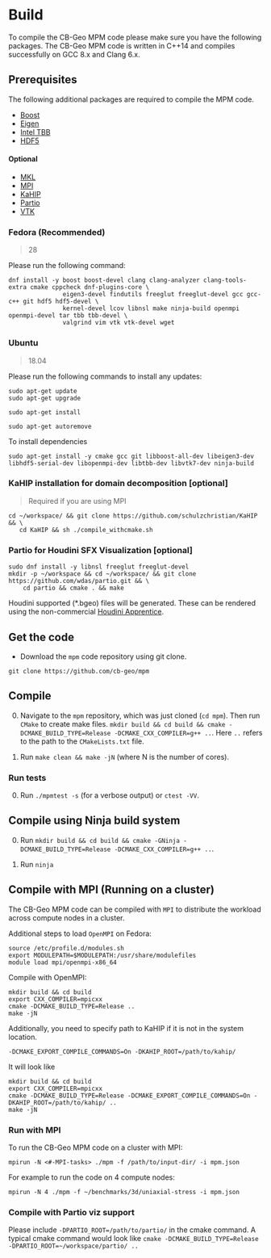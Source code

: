 # Build

To compile the CB-Geo MPM code please make sure you have the following packages. The CB-Geo MPM code is written in C++14 and compiles successfully on GCC 8.x and Clang 6.x.

## Prerequisites
The following additional packages are required to compile the MPM code.

* [Boost](http://www.boost.org/)
* [Eigen](http://eigen.tuxfamily.org/)
* [Intel TBB](https://www.threadingbuildingblocks.org/)
* [HDF5](https://support.hdfgroup.org/HDF5/)

#### Optional
* [MKL](https://software.intel.com/en-us/mkl)
* [MPI](https://www.open-mpi.org/)
* [KaHIP](https://github.com/schulzchristian/KaHIP)
* [Partio](https://github.com/wdas/partio)
* [VTK](https://www.vtk.org/)


### Fedora (Recommended)
> 28

Please run the following command:

```shell
dnf install -y boost boost-devel clang clang-analyzer clang-tools-extra cmake cppcheck dnf-plugins-core \
               eigen3-devel findutils freeglut freeglut-devel gcc gcc-c++ git hdf5 hdf5-devel \
               kernel-devel lcov libnsl make ninja-build openmpi openmpi-devel tar tbb tbb-devel \
               valgrind vim vtk vtk-devel wget
```

### Ubuntu 
> 18.04

Please run the following commands to install any updates:

```
sudo apt-get update
sudo apt-get upgrade

sudo apt-get install 

sudo apt-get autoremove

```

To install dependencies

```shell
sudo apt-get install -y cmake gcc git libboost-all-dev libeigen3-dev libhdf5-serial-dev libopenmpi-dev libtbb-dev libvtk7-dev ninja-build
```

### KaHIP installation for domain decomposition [optional]
> Required if you are using MPI

```shell
cd ~/workspace/ && git clone https://github.com/schulzchristian/KaHIP && \
   cd KaHIP && sh ./compile_withcmake.sh
```


### Partio for Houdini SFX Visualization [optional]

```shell
sudo dnf install -y libnsl freeglut freeglut-devel
mkdir -p ~/workspace && cd ~/workspace/ && git clone https://github.com/wdas/partio.git && \
    cd partio && cmake . && make
```

Houdini supported (*.bgeo) files will be generated. These can be rendered using the non-commercial [Houdini Apprentice](https://www.sidefx.com/download/).


## Get the code

* Download the `mpm` code repository using git clone.

```shell
git clone https://github.com/cb-geo/mpm
```

## Compile

0. Navigate to the `mpm` repository, which was just cloned (`cd mpm`). Then run `CMake` to create make files. `mkdir build && cd build && cmake -DCMAKE_BUILD_TYPE=Release -DCMAKE_CXX_COMPILER=g++ ..`. Here `..` refers to the path to the `CMakeLists.txt` file.

1. Run `make clean && make -jN` (where N is the number of cores).

### Run tests

0. Run `./mpmtest -s` (for a verbose output) or `ctest -VV`.

## Compile using Ninja build system

0. Run `mkdir build && cd build && cmake -GNinja -DCMAKE_BUILD_TYPE=Release -DCMAKE_CXX_COMPILER=g++ ..`.

1. Run `ninja`


## Compile with MPI (Running on a cluster)

The CB-Geo MPM code can be compiled with `MPI` to distribute the workload across compute nodes in a cluster.

Additional steps to load `OpenMPI` on Fedora:

```
source /etc/profile.d/modules.sh
export MODULEPATH=$MODULEPATH:/usr/share/modulefiles
module load mpi/openmpi-x86_64
```

Compile with OpenMPI:

```
mkdir build && cd build 
export CXX_COMPILER=mpicxx
cmake -DCMAKE_BUILD_TYPE=Release ..
make -jN
```

Additionally, you need to specify path to KaHIP if it is not in the system location.
```
-DCMAKE_EXPORT_COMPILE_COMMANDS=On -DKAHIP_ROOT=/path/to/kahip/
```

It will look like

```
mkdir build && cd build 
export CXX_COMPILER=mpicxx
cmake -DCMAKE_BUILD_TYPE=Release -DCMAKE_EXPORT_COMPILE_COMMANDS=On -DKAHIP_ROOT=/path/to/kahip/ ..
make -jN
```


### Run with MPI

To run the CB-Geo MPM code on a cluster with MPI:

```
mpirun -N <#-MPI-tasks> ./mpm -f /path/to/input-dir/ -i mpm.json
```

For example to run the code on 4 compute nodes:

```
mpirun -N 4 ./mpm -f ~/benchmarks/3d/uniaxial-stress -i mpm.json
```


### Compile with Partio viz support

Please include `-DPARTIO_ROOT=/path/to/partio/` in the cmake command. A typical cmake command would look like `cmake -DCMAKE_BUILD_TYPE=Release -DPARTIO_ROOT=~/workspace/partio/ ..`
